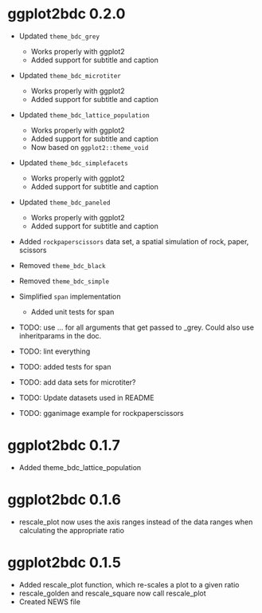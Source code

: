 # ggplot2bdc 0.2.0

* Updated `theme_bdc_grey`
    * Works properly with ggplot2
    * Added support for subtitle and caption
* Updated `theme_bdc_microtiter`
    * Works properly with ggplot2
    * Added support for subtitle and caption
* Updated `theme_bdc_lattice_population`
    * Works properly with ggplot2
    * Added support for subtitle and caption
    * Now based on `ggplot2::theme_void`
* Updated `theme_bdc_simplefacets`
    * Works properly with ggplot2
    * Added support for subtitle and caption
* Updated `theme_bdc_paneled`
    * Works properly with ggplot2
    * Added support for subtitle and caption
* Added `rockpaperscissors` data set, a spatial simulation of rock, paper, scissors
* Removed `theme_bdc_black`
* Removed `theme_bdc_simple`
* Simplified `span` implementation
    * Added unit tests for span


* TODO: use ... for all arguments that get passed to _grey. Could also use inheritparams in the doc.
* TODO: lint everything
* TODO: added tests for span
* TODO: add data sets for microtiter?
* TODO: Update datasets used in README
* TODO: gganimage example for rockpaperscissors

# ggplot2bdc 0.1.7

* Added theme_bdc_lattice_population

# ggplot2bdc 0.1.6

* rescale_plot now uses the axis ranges instead of the data ranges when calculating the appropriate ratio


# ggplot2bdc 0.1.5

* Added rescale_plot function, which re-scales a plot to a given ratio
* rescale_golden and rescale_square now call rescale_plot
* Created NEWS file

